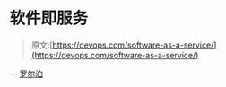 # 软件即服务

> 原文:[https://devops.com/software-as-a-service/](https://devops.com/software-as-a-service/)

— [罗尔泊](https://devops.com/author/breselman/)